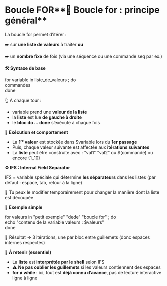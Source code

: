 # Boucle FOR**🔁 Boucle for : principe général**

La boucle for permet d’itérer :

➡️ sur **une liste de valeurs** à traiter **ou**

➡️ un **nombre fixe** de fois (via une séquence ou une commande seq par ex.)

**🛠️ Syntaxe de base**

for variable in liste_de_valeurs ; do  
commandes  
done

👆 À chaque tour :

- variable prend une **valeur de la liste**
- la **liste** est lue **de gauche à droite**
- le **bloc do ... done** s’exécute à chaque fois

**🧩 Exécution et comportement**

- La **1ʳᵉ valeur** est stockée dans $variable lors du **1er passage**
- Puis, chaque valeur suivante est affectée aux **itérations suivantes**
- La **liste** peut être construite avec : "val1" "val2" ou $(commande) ou encore {1..10}

**⚙️ IFS : Internal Field Separator**

IFS = variable spéciale qui détermine **les séparateurs** dans les listes (par défaut : espace, tab, retour à la ligne)

🧪 Tu peux le modifier temporairement pour changer la manière dont la liste est découpée



**📌 Exemple simple**

for valeurs in "petit exemple" "dede" "boucle for" ; do  
echo "contenu de la variable valeurs : $valeurs"  
done

🔎 Résultat → 3 itérations, une par bloc entre guillemets (donc espaces internes respectés)



**🧠 À retenir (essentiel)**

- La **liste** est **interprétée par le shell** selon IFS
- ⚠️ **Ne pas oublier les guillemets** si les valeurs contiennent des espaces
- **for ≠ while** : ici, tout est **déjà connu d’avance**, pas de lecture interactive ligne à ligne
